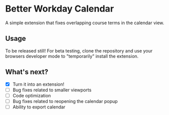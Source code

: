 # Better Workday Calendar

A simple extension that fixes overlapping course terms in the calendar view.

## Usage

To be released still! For beta testing, clone the repository and use your browsers developer mode to "temporarily" install the extension.

## What's next?

- [x] Turn it into an extension!
- [ ] Bug fixes related to smaller viewports
- [ ] Code optimization
- [ ] Bug fixes related to reopening the calendar popup
- [ ] Ability to export calendar
